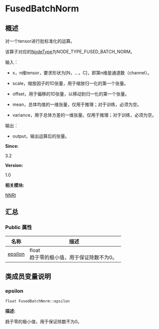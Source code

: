 # FusedBatchNorm


## 概述

对一个tensor进行批标准化的运算。

该算子对应的[NodeType](_n_n_rt.md#nodetype)为NODE_TYPE_FUSED_BATCH_NORM。

输入：

- x，n维tensor，要求形状为[N，...，C]，即第n维是通道数（channel）。

- scale，缩放因子的1D张量，用于缩放归一化的第一个张量。

- offset，用于偏移的1D张量，以移动到归一化的第一个张量。

- mean，总体均值的一维张量，仅用于推理；对于训练，必须为空。

- variance，用于总体方差的一维张量。仅用于推理；对于训练，必须为空。

输出：

- output，输出运算后的张量。

**Since:**

3.2

**Version:**

1.0

**相关模块:**

[NNRt](_n_n_rt.md)


## 汇总


### Public 属性

  | 名称 | 描述 | 
| -------- | -------- |
| [epsilon](#epsilon) | float<br/>趋于零的极小值，用于保证除数不为0。&nbsp; | 


## 类成员变量说明


### epsilon

  
```
float FusedBatchNorm::epsilon
```
**描述:**

趋于零的极小值，用于保证除数不为0。
